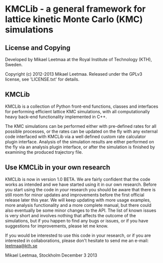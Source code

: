 # KMCLib - a general framework for lattice kinetic Monte Carlo (KMC) simulations

## License and Copying
Developed by Mikael Leetmaa at the Royal Institute of Technology (KTH), Sweden.

Copyright (c)  2012-2013  Mikael Leetmaa. Released under the GPLv3 license, see 'LICENSE.txt' for details.

## KMCLib
KMCLib is a collection of Python front-end functions, classes and interfaces for performing efficient lattice KMC simulations, with all computationally heavy back-end functionality implemented in C++.

The KMC simulations can be performed either with pre-defined rates for all possible processes, or the rates can be updated on the fly with any external code interfaced with KMCLib via a well defined custom rate calculator plugin interface. Analysis of the simulation results are either performed on the fly via an analysis plugin interface, or after the simulation is finished by examining the produced trajectory file.

## Use KMCLib in your own research
KMCLib is now in version 1.0 BETA. We are fairly confident that the code works as intended and we have started using it in our own research. Before you start using the code in *your* research you should be aware that there is still room for minor updates and improvements before the first official release later this year. We will keep updating with more usage examples, more analysis functionality and a more complete manual, but there could also eventually be some minor changes to the API. The list of known issues is very short and involves nothing that affects the outcome of the simulations, but if you happen to find any bugs or issues, or if you have suggestions for improvements, please let me know.

If you would be interested to use this code in your research, or if you are interested in collaborations, please don't hesitate to send me an e-mail: leetmaa@kth.se


Mikael Leetmaa, Stockholm December 3 2013

